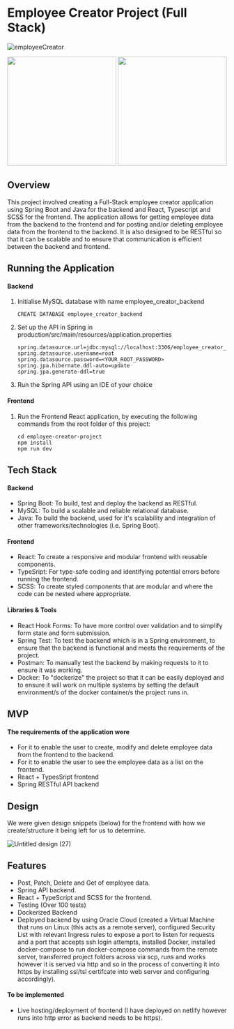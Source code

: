 # Employee Creator Project (Full Stack)
![employeeCreator](https://user-images.githubusercontent.com/119549394/226088729-ffbcc9da-c0d4-4c2e-93ef-b76334b3ffce.png)

<span><img width="250" src="https://github.com/StanleyY7/employee-creator/actions/workflows/spring-backend.yml/badge.svg"/> <img width="250" src="https://github.com/StanleyY7/employee-creator/actions/workflows/main.yml/badge.svg"/> </span>

## Overview

This project involved creating a Full-Stack employee creator application using Spring Boot and Java for the backend and React, Typescript and SCSS for the frontend. The application allows for getting employee data from the backend to the frontend and for posting and/or deleting employee data from the frontend to the backend. It is also designed to be RESTful so that it can be scalable and to ensure that communication is efficient between the backend and frontend.

## Running the Application

#### Backend

1. Initialise MySQL database with name employee_creator_backend

       CREATE DATABASE employee_creator_backend
       
2. Set up the API in Spring in production/src/main/resources/application.properties

       spring.datasource.url=jdbc:mysql://localhost:3306/employee_creator_backend
       spring.datasource.username=root
       spring.datasource.password=<YOUR_ROOT_PASSWORD>
       spring.jpa.hibernate.ddl-auto=update
       spring.jpa.generate-ddl=true
       
3. Run the Spring API using an IDE of your choice

#### Frontend

1. Run the Frontend React application, by executing the following commands from the root folder of this project:

       cd employee-creator-project
       npm install
       npm run dev
      
## Tech Stack

#### Backend

- Spring Boot: To build, test and deploy the backend as RESTful.
- MySQL: To build a scalable and reliable relational database.
- Java: To build the backend, used for it's scalability and integration of other frameworks/technologies (i.e. Spring Boot).

#### Frontend

- React: To create a responsive and modular frontend with reusable components. 
- TypeSript: For type-safe coding and identifying potential errors before running the frontend. 
- SCSS: To create styled components that are modular and where the code can be nested where appropriate. 

#### Libraries & Tools

- React Hook Forms: To have more control over validation and to simplify form state and form submission.
- Spring Test: To test the backend which is in a Spring environment, to ensure that the backend is functional and meets the requirements of the project.
- Postman: To manually test the backend by making requests to it to ensure it was working.
- Docker: To "dockerize" the project so that it can be easily deployed and to ensure it will work on multiple systems by setting the default environment/s of the docker container/s the project runs in. 

## MVP

#### The requirements of the application were

- For it to enable the user to create, modify and delete employee data from the frontend to the backend.
- For it to enable the user to see the employee data as a list on the frontend.
- React + TypesSript frontend
- Spring RESTful API backend

## Design

We were given design snippets (below) for the frontend with how we create/structure it being left for us to determine.

![Untitled design (27)](https://user-images.githubusercontent.com/119549394/226078173-1eb014fd-bf3e-4f1f-8559-032d0d4f36e7.png)

## Features

- Post, Patch, Delete and Get of employee data.
- Spring API backend.
- React + TypeScript and SCSS for the frontend.
- Testing (Over 100 tests)
- Dockerized Backend
- Deployed backend by using Oracle Cloud (created a Virtual Machine that runs on Linux (this acts as a remote server), configured Security List with relevant Ingress rules to expose a port to listen for requests and a port that accepts ssh login attempts, installed Docker, installed docker-compose to run docker-compose commands from the remote server, transferred project folders across via scp, runs and works however it is served via http and so in the process of converting it into https by installing ssl/tsl certifcate into web server and configuring accordingly).

#### To be implemented

- Live hosting/deployment of frontend (I have deployed on netlify however runs into http error as backend needs to be https).

